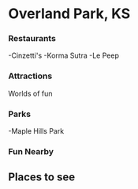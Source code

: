 # Overland Park, KS

### Restaurants
-Cinzetti's
-Korma Sutra
-Le Peep

### Attractions
 Worlds of fun

### Parks
-Maple Hills Park
### Fun Nearby

## Places to see
